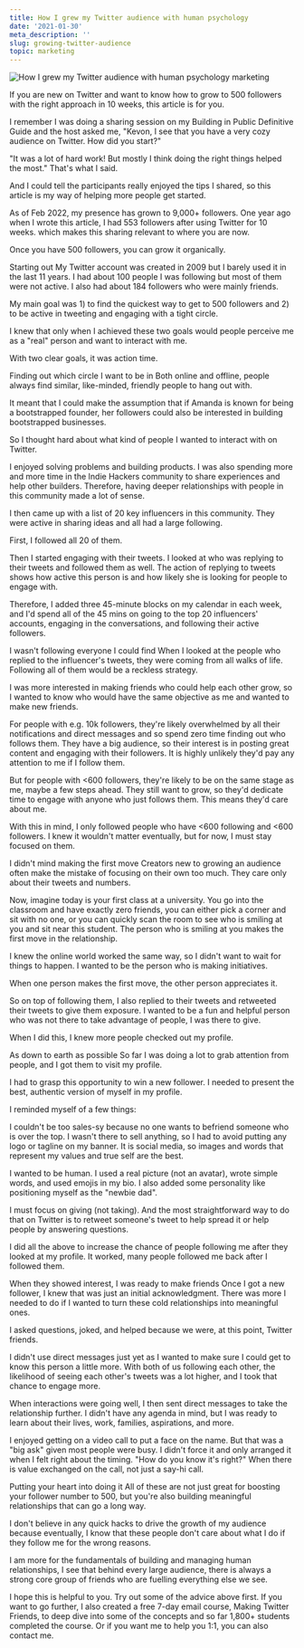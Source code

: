 ```yaml
---
title: How I grew my Twitter audience with human psychology
date: '2021-01-30'
meta_description: ''
slug: growing-twitter-audience
topic: marketing
---
```


<img src="/images/blog/growing-twitter-audience-1.png" alt="How I grew my Twitter audience with human psychology marketing" class="cover-image" />


If you are new on Twitter and want to know how to grow to 500 followers with the right approach in 10 weeks, this article is for you.

I remember I was doing a sharing session on my Building in Public Definitive Guide and the host asked me, "Kevon, I see that you have a very cozy audience on Twitter. How did you start?"

"It was a lot of hard work! But mostly I think doing the right things helped the most." That's what I said.

And I could tell the participants really enjoyed the tips I shared, so this article is my way of helping more people get started.

As of Feb 2022, my presence has grown to 9,000+ followers. One year ago when I wrote this article, I had 553 followers after using Twitter for 10 weeks. which makes this sharing relevant to where you are now.



Once you have 500 followers, you can grow it organically.

Starting out‍
My Twitter account was created in 2009 but I barely used it in the last 11 years. I had about 100 people I was following but most of them were not active. I also had about 184 followers who were mainly friends.

My main goal was 1) to find the quickest way to get to 500 followers and 2) to be active in tweeting and engaging with a tight circle.

I knew that only when I achieved these two goals would people perceive me as a "real" person and want to interact with me.

With two clear goals, it was action time.‍

Finding out which circle I want to be in‍
Both online and offline, people always find similar, like-minded, friendly people to hang out with.

It meant that I could make the assumption that if Amanda is known for being a bootstrapped founder, her followers could also be interested in building bootstrapped businesses.

So I thought hard about what kind of people I wanted to interact with on Twitter.

I enjoyed solving problems and building products. I was also spending more and more time in the Indie Hackers community to share experiences and help other builders. Therefore, having deeper relationships with people in this community made a lot of sense.

I then came up with a list of 20 key influencers in this community. They were active in sharing ideas and all had a large following.

First, I followed all 20 of them.

Then I started engaging with their tweets. I looked at who was replying to their tweets and followed them as well. The action of replying to tweets shows how active this person is and how likely she is looking for people to engage with.

Therefore, I added three 45-minute blocks on my calendar in each week, and I'd spend all of the 45 mins on going to the top 20 influencers' accounts, engaging in the conversations, and following their active followers.‍

I wasn't following everyone I could find‍
When I looked at the people who replied to the influencer's tweets, they were coming from all walks of life. Following all of them would be a reckless strategy.

I was more interested in making friends who could help each other grow, so I wanted to know who would have the same objective as me and wanted to make new friends.

For people with e.g. 10k followers, they're likely overwhelmed by all their notifications and direct messages and so spend zero time finding out who follows them. They have a big audience, so their interest is in posting great content and engaging with their followers. It is highly unlikely they'd pay any attention to me if I follow them.

But for people with <600 followers, they're likely to be on the same stage as me, maybe a few steps ahead. They still want to grow, so they'd dedicate time to engage with anyone who just follows them. This means they'd care about me.‍

With this in mind, I only followed people who have <600 following and <600 followers. I knew it wouldn't matter eventually, but for now, I must stay focused on them.

I didn't mind making the first move‍
Creators new to growing an audience often make the mistake of focusing on their own too much. They care only about their tweets and numbers.

Now, imagine today is your first class at a university. You go into the classroom and have exactly zero friends, you can either pick a corner and sit with no one, or you can quickly scan the room to see who is smiling at you and sit near this student. The person who is smiling at you makes the first move in the relationship.

I knew the online world worked the same way, so I didn't want to wait for things to happen. I wanted to be the person who is making initiatives.

When one person makes the first move, the other person appreciates it.

So on top of following them, I also replied to their tweets and retweeted their tweets to give them exposure. I wanted to be a fun and helpful person who was not there to take advantage of people, I was there to give.

When I did this, I knew more people checked out my profile.‍

As down to earth as possible‍
So far I was doing a lot to grab attention from people, and I got them to visit my profile.

I had to grasp this opportunity to win a new follower. I needed to present the best, authentic version of myself in my profile.

I reminded myself of a few things:

I couldn't be too sales-sy because no one wants to befriend someone who is over the top. I wasn't there to sell anything, so I had to avoid putting any logo or tagline on my banner. It is social media, so images and words that represent my values and true self are the best.

I wanted to be human. I used a real picture (not an avatar), wrote simple words, and used emojis in my bio. I also added some personality like positioning myself as the "newbie dad".

I must focus on giving (not taking). And the most straightforward way to do that on Twitter is to retweet someone's tweet to help spread it or help people by answering questions.

I did all the above to increase the chance of people following me after they looked at my profile. It worked, many people followed me back after I followed them.‍

When they showed interest, I was ready to make friends‍
Once I got a new follower, I knew that was just an initial acknowledgment. There was more I needed to do if I wanted to turn these cold relationships into meaningful ones.

I asked questions, joked, and helped because we were, at this point, Twitter friends.

I didn't use direct messages just yet as I wanted to make sure I could get to know this person a little more. With both of us following each other, the likelihood of seeing each other's tweets was a lot higher, and I took that chance to engage more.

When interactions were going well, I then sent direct messages to take the relationship further. I didn't have any agenda in mind, but I was ready to learn about their lives, work, families, aspirations, and more.

I enjoyed getting on a video call to put a face on the name. But that was a "big ask" given most people were busy. I didn't force it and only arranged it when I felt right about the timing. "How do you know it's right?" When there is value exchanged on the call, not just a say-hi call.

Putting your heart into doing it
All of these are not just great for boosting your follower number to 500, but you're also building meaningful relationships that can go a long way.

I don't believe in any quick hacks to drive the growth of my audience because eventually, I know that these people don't care about what I do if they follow me for the wrong reasons.

I am more for the fundamentals of building and managing human relationships, I see that behind every large audience, there is always a strong core group of friends who are fuelling everything else we see.

I hope this is helpful to you. Try out some of the advice above first. If you want to go further, I also created a free 7-day email course, Making Twitter Friends, to deep dive into some of the concepts and so far 1,800+ students completed the course. Or if you want me to help you 1:1, you can also contact me.
